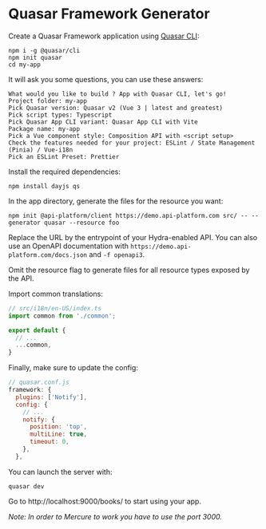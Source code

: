 # Quasar Framework Generator

Create a Quasar Framework application using
[Quasar CLI](https://quasar.dev/start/quasar-cli):

```console
npm i -g @quasar/cli
npm init quasar
cd my-app
```

It will ask you some questions, you can use these answers:

```
What would you like to build ? App with Quasar CLI, let's go!
Project folder: my-app
Pick Quasar version: Quasar v2 (Vue 3 | latest and greatest)
Pick script types: Typescript
Pick Quasar App CLI variant: Quasar App CLI with Vite
Package name: my-app
Pick a Vue component style: Composition API with <script setup>
Check the features needed for your project: ESLint / State Management (Pinia) / Vue-i18n
Pick an ESLint Preset: Prettier
```

Install the required dependencies:


```console
npm install dayjs qs
```

In the app directory, generate the files for the resource you want:

```console
npm init @api-platform/client https://demo.api-platform.com src/ -- --generator quasar --resource foo
```

Replace the URL by the entrypoint of your Hydra-enabled API.
You can also use an OpenAPI documentation with `https://demo.api-platform.com/docs.json` and `-f openapi3`.

Omit the resource flag to generate files for all resource types exposed by the API.

Import common translations:

```javascript
// src/i18n/en-US/index.ts
import common from './common';

export default {
  // ...
  ...common,
}
```

Finally, make sure to update the config:

```javascript
// quasar.conf.js
framework: {
  plugins: ['Notify'],
  config: {
    // ...
    notify: {
      position: 'top',
      multiLine: true,
      timeout: 0,
    },
  },
```

You can launch the server with:

```console
quasar dev
```

Go to http://localhost:9000/books/ to start using your app.

*Note: In order to Mercure to work you have to use the port 3000.*
